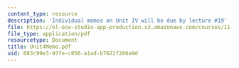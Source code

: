 ```yaml
---
content_type: resource
description: 'Individual memos on Unit IV will be due by lecture #19'
file: https://ol-ocw-studio-app-production.s3.amazonaws.com/courses/11-201-gateway-planning-action-fall-2002/083c99e397fec056a1adb7622f266a9d_Unit4Memo.pdf
file_type: application/pdf
resourcetype: Document
title: Unit4Memo.pdf
uid: 083c99e3-97fe-c056-a1ad-b7622f266a9d
---
```


